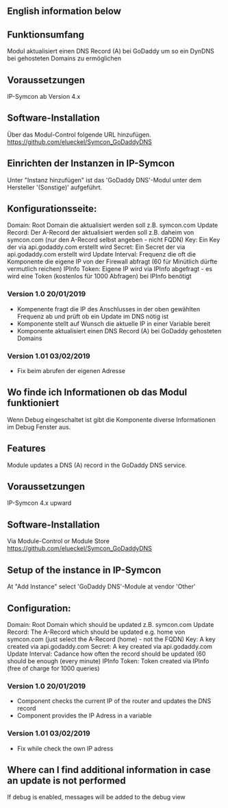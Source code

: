 ## English information below

## Funktionsumfang

Modul aktualisiert einen DNS Record (A) bei GoDaddy um so ein DynDNS bei gehosteten Domains zu ermöglichen 

## Voraussetzungen

IP-Symcon ab Version 4.x

## Software-Installation

Über das Modul-Control folgende URL hinzufügen.
https://github.com/elueckel/Symcon_GoDaddyDNS

## Einrichten der Instanzen in IP-Symcon
Unter "Instanz hinzufügen" ist das 'GoDaddy DNS'-Modul unter dem Hersteller '(Sonstige)' aufgeführt.

## Konfigurationsseite:

Domain: Root Domain die aktualisiert werden soll z.B. symcon.com
Update Record: Der A-Record der aktualisiert werden soll z.B. daheim von symcon.com (nur den A-Record selbst angeben - nicht FQDN)
Key: Ein Key der via api.godaddy.com erstellt wird
Secret: Ein Secret der via api.godaddy.com erstellt wird
Update Interval: Frequenz die oft die Komponente die eigene IP von der Firewall abfragt (60 für Minütlich dürfte vermutlich reichen)
IPInfo Token: Eigene IP wird via IPInfo abgefragt - es wird eine Token (kostenlos für 1000 Abfragen) bei IPInfo benötigt


### Version 1.0 20/01/2019
- Kompenente fragt die IP des Anschlusses in der oben gewählten Frequenz ab und prüft ob ein Update im DNS nötig ist
- Komponente stellt auf Wunsch die aktuelle IP in einer Variable bereit
- Komponente aktualisiert einen DNS Record (A) bei GoDaddy gehosteten Domains

### Version 1.01 03/02/2019
- Fix beim abrufen der eigenen Adresse

## Wo finde ich Informationen ob das Modul funktioniert
Wenn Debug eingeschaltet ist gibt die Komponente diverse Informationen im Debug Fenster aus.


## Features

Module updates a DNS (A) record in the GoDaddy DNS service.

## Voraussetzungen

IP-Symcon 4.x upward

## Software-Installation

Via Module-Control or Module Store
https://github.com/elueckel/Symcon_GoDaddyDNS

## Setup of the instance in IP-Symcon
At "Add Instance" select 'GoDaddy DNS'-Module at vendor 'Other'

## Configuration:

Domain: Root Domain which should be updated z.B. symcon.com
Update Record: The A-Record which should be updated e.g. home von symcon.com (just select the A-Record (home) - not the FQDN)
Key: A key created via api.godaddy.com 
Secret: A key created via api.godaddy.com 
Update Interval: Cadance how often the record should be updated (60 should be enough (every minute)
IPInfo Token: Token created via IPInfo (free of charge for 1000 queries)


### Version 1.0 20/01/2019
- Component checks the current IP of the router and updates the DNS record
- Component provides the IP Adress in a variable

### Version 1.01 03/02/2019
- Fix while check the own IP adress

## Where can I find additional information in case an update is not performed
If debug is enabled, messages will be added to the debug view
